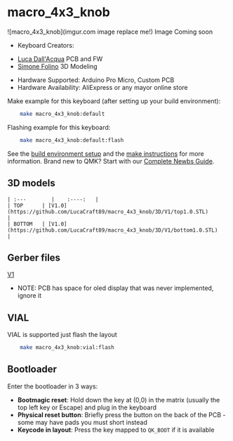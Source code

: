 # macro_4x3_knob

![macro_4x3_knob](imgur.com image replace me!)
Image Coming soon

* Keyboard Creators: 
- [Luca Dall'Acqua](https://github.com/lucacraft89) PCB and FW
- [Simone Folino](https://github.com/Simone02472) 3D Modeling
* Hardware Supported: Arduino Pro Micro, Custom PCB
* Hardware Availability: AliExpress or any mayor online store

Make example for this keyboard (after setting up your build environment):
```bash
    make macro_4x3_knob:default
```
Flashing example for this keyboard:
```bash
    make macro_4x3_knob:default:flash
```
See the [build environment setup](https://docs.qmk.fm/#/getting_started_build_tools) and the [make instructions](https://docs.qmk.fm/#/getting_started_make_guide) for more information. Brand new to QMK? Start with our [Complete Newbs Guide](https://docs.qmk.fm/#/newbs).

## 3D models 
    | :---        |    :----:   | 
    | TOP      | [V1.0](https://github.com/LucaCraft89/macro_4x3_knob/3D/V1/top1.0.STL)      | 
    | BOTTOM   | [V1.0](https://github.com/LucaCraft89/macro_4x3_knob/3D/V1/bottom1.0.STL)      | 

## Gerber files

[V1](https://github.com/LucaCraft89/macro_4x3_knob/PCB/betterDisplay/production/betterDisplay.zip)
- NOTE: PCB has space for oled display that was never implemented, ignore it

## VIAL
VIAL is supported just flash the layout
```bash
    make macro_4x3_knob:vial:flash
```

## Bootloader
Enter the bootloader in 3 ways:

* **Bootmagic reset**: Hold down the key at (0,0) in the matrix (usually the top left key or Escape) and plug in the keyboard
* **Physical reset button**: Briefly press the button on the back of the PCB - some may have pads you must short instead
* **Keycode in layout**: Press the key mapped to `QK_BOOT` if it is available

